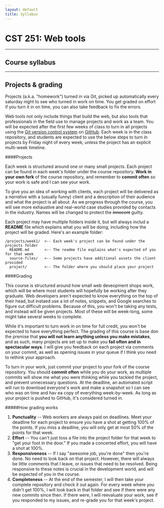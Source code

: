 ```yaml
---
layout: default
title: Syllabus
---
```


CST 251: Web tools
==================

---------------
Course syllabus
---------------
<!----Notes
*we will treat the course kinda like a team in a small dev shop
*use git to find homework, collaborate, turn in homework
*make changes to syllabus and give push request if you have any questions
*we'll use comments on code for feedback, grades in iLearn
-->
------------------
Projects & grading
------------------

Projects (a.k.a. "homework") turned in via Git, picked up automatically every saturday night to see who turned in work on time. You get graded on effort if you turn it in on time, you can also take feedback to fix the errors.

Web tools not only include things that build the web, but also tools that professionals in the field use to manage projects and work as a team. You will be expected after the first few weeks of class to turn in all projects using the [Git version control system](http://git-scm.com/) on [GitHub](http://github.com). Each week is in the class repository, and students are expected to use the below steps to turn in projects by Friday night of every week, unless the project has an explicit multi-week timeline.

####Projects

Each week is structured around one or many small projects. Each project can be found in each week's folder under the course repository. **Work in your own fork** of the course repository, and remember to **commit often** so your work is safe and I can see your work.

To give you an idea of working with clients, each project will be delivered as a *narrative* with a (usually funny) client and a description of their audience and what the project is all about. As we progress through the course, you will see more exhaustive and real-world case studies provided by contacts in the industry. Names will be changed to protect the <strike>innocent</strike> guilty.

Each project may have multiple folders inside it, but will always includ a **README** file which explains what you will be doing, including how the project will be graded. Here's an example folder:

    /projects/week1/  <-- Each week's project can be found under the projects folder
      README.md       <-- The readme file explains what's expected of you for that week
      source-files/   <-- Some projects have additional assets the client provided
      project/        <-- The folder where you should place your project
      
####Grading

This course is structured around how small web deveopment shops work, which will be where most students will hopefully be working after they graduate. Web developers aren't expected to know everything on the top of their head, but instaed use a lot of notes, snippets, and Google searches to figure out difficult problems. Because of this, you won't be taking any tests, and instead will be given projects. Most of these will be week-long, some might take several weeks to complete.

While it's important to turn work in on time for full credit, you won't be expected to have everything perfect. The grading of this course is base don the premise that **you will not learn anything unless you make mistakes**, and as such, many projects are set up to make you **fail often and in spectacular ways**. I will give you feedback on each project via comments on your commit, as well as opening issues in your queue if I think you need to rethink your approach.

To turn in your work, just commit your project to your fork of the course repository. You should **commit often** while you do your work, as multiple commits will show me what you were thinking while you tackled the project, and prevent unnecessary questions. At the deadline, an automated script will run to download everyone's work and make a snapshot so I can see who was on time and hav ea copy of everything week-by-week. As long as your project is pushed to GitHub, it's considered turned in.

#####How grading works

1. **Punctuality** -- Web workers are always paid on deadlines. Meet your deadline for each project to ensure you have a shot at getting 100% of the points. If you miss a deadline, you will only get at most 50% of the points for that week.
2. **Effort** -- You can't just toss a file into the project folder for that week to "get your foot in the door." If you made a concerted effort, you will have a shot at 100%.
3. **Responsiveness** -- If I say "awesome job, you're done" then you're done. No need to look back on that project. However, there will always be little comments that I leave, or issues that need to be resolved. Being responsive to these notes is crucial in the development world, and will be expected of you in the course.
4. **Completeness** -- At the end of the semester, I will then take your complete repository and check it out again. For every week where you didn't get 100%, I will look back in that folder and see if there were any new commits since then. If there were, I will reevaluate your work, see if you responded to my issues, and re-grade you for that week's project.